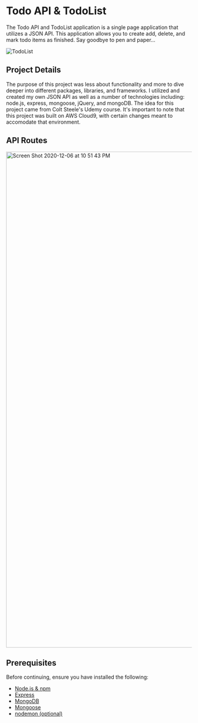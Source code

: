 # Todo API & TodoList
The Todo API and TodoList application is a single page application that utilizes a JSON API. This application allows you to create add, delete, and mark todo items as finished. Say goodbye to pen and paper...

![TodoList](https://user-images.githubusercontent.com/62860153/101312790-83add200-3809-11eb-803e-427b91dc7b19.gif)

## Project Details
The purpose of this project was less about functionality and more to dive deeper into different packages, libraries, and frameworks. I utilized and created my own JSON API as well as a number of technologies including: node.js, express, mongoose, jQuery, and mongoDB. The idea for this project came from Colt Steele's Udemy course. It's important to note that this project was built on AWS Cloud9, with certain changes meant to accomodate that environment.

## API Routes
<img width="1341" alt="Screen Shot 2020-12-06 at 10 51 43 PM" src="https://user-images.githubusercontent.com/62860153/101318777-b6f65e00-3815-11eb-806d-9d0402b2370d.png">

## Prerequisites
Before continuing, ensure you have installed the following:
* [Node.js & npm](https://www.npmjs.com/get-npm)
* [Express](https://expressjs.com/en/starter/installing.html)
* [MongoDB](https://github.com/nax3t/aws-cloud9-instructions)
* [Mongoose](https://www.npmjs.com/package/mongoose)
* [nodemon (optional)](https://www.npmjs.com/package/nodemon)

